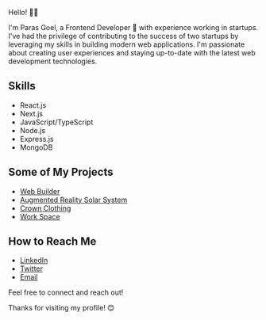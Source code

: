 Hello! 👋👋

I'm Paras Goel, a Frontend Developer 🚀 with experience working in startups. I've had the privilege of contributing to the success of two startups by leveraging my skills in building modern web applications. I'm passionate about creating  user experiences and staying up-to-date with the latest web development technologies.

## Skills

- React.js
- Next.js
- JavaScript/TypeScript
- Node.js
- Express.js
- MongoDB

## Some of My Projects

- [Web Builder](https://web-builder-fawn.vercel.app/) 
- [Augmented Reality Solar System ](https://github.com/goelparas/Smash-Food)  
- [Crown Clothing](https://lustrous-travesseiro-6d2745.netlify.app/)
- [Work Space ](https://woorkspaacee.netlify.app/) 

## How to Reach Me
- [LinkedIn](https://www.linkedin.com/in/goelparas01)
- [Twitter](https://twitter.com/Paras_goelL)
- [Email](mailto:paras.work101@gmail.com)

Feel free to connect and reach out!

Thanks for visiting my profile! 😊

